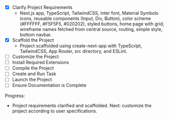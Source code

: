 - [x] Clarify Project Requirements
  - Next.js app, TypeScript, TailwindCSS, Inter font, Material Symbols icons, reusable components (Input, Div, Button), color scheme (#FFFFFF, #F5F5F5, #020202), styled buttons, home page with grid, wireframe names fetched from central source, routing, simple style, bottom navbar.
- [x] Scaffold the Project
  - Project scaffolded using create-next-app with TypeScript, TailwindCSS, App Router, src directory, and ESLint.
- [ ] Customize the Project
- [ ] Install Required Extensions
- [ ] Compile the Project
- [ ] Create and Run Task
- [ ] Launch the Project
- [ ] Ensure Documentation is Complete

Progress:

- Project requirements clarified and scaffolded. Next: customize the project according to user specifications.

